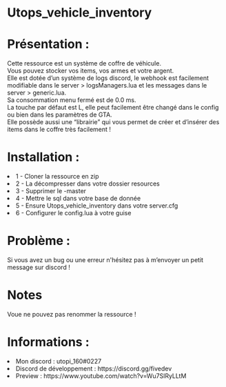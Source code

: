 # Utops_vehicle_inventory

# Présentation :
Cette ressource est un système de coffre de véhicule. <br />
Vous pouvez stocker vos items, vos armes et votre argent. <br />
Elle est dotée d’un système de logs discord, le webhook est facilement modifiable dans le server > logsManagers.lua et les messages dans le server > generic.lua. <br />
Sa consommation menu fermé est de 0.0 ms. <br />
La touche par défaut est L, elle peut facilement être changé dans le config ou bien dans les paramètres de GTA. <br />
Elle possède aussi une “librairie” qui vous permet de créer et d’insérer des items dans le coffre très facilement ! <br />

# Installation : 
<li> 1 - Cloner la ressource en zip
<li> 2 - La décompresser dans votre dossier resources 
<li> 3 - Supprimer le -master 
<li> 4 - Mettre le sql dans votre base de donnée
<li> 5 - Ensure Utops_vehicle_inventory dans votre server.cfg
<li> 6 - Configurer le config.lua à votre guise

# Problème :
Si vous avez un bug ou une erreur n'hésitez pas à m’envoyer un petit message sur discord !

 # Notes
 Voue ne pouvez pas renommer la ressource !
 
# Informations :
<li> Mon discord : utopi_160#0227
<li> Discord de développement : https://discord.gg/fivedev 
<li> Preview :  https://www.youtube.com/watch?v=Wu7SlRyLLtM

 


